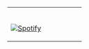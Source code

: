 <table width="100%"> 
  <tr>
  <td width="50%">

&nbsp; <br> [![Spotify](https://spotify-now-playing-js.vercel.app/api/spotify/?background_color=1226b1&border_color=ffffff)](https://open.spotify.com/user/22d73si4irb2tgyla7wseuqwy?si=39a3efd62af34cfe)

  </td>
</table>

